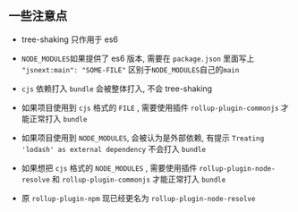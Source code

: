 ## 一些注意点

* tree-shaking 只作用于 es6
* `NODE_MODULES`如果提供了 es6 版本, 需要在 `package.json` 里面写上 `"jsnext:main": "SOME-FILE"`
  区别于`NODE_MODULES`自己的`main`

* `cjs` 依赖打入 `bundle` 会被整体打入, 不会 tree-shaking

* 如果项目使用到 `cjs` 格式的 `FILE` , 需要使用插件 `rollup-plugin-commonjs` 才能正常打入 `bundle`
* 如果项目使用到 `NODE_MODULES`, 会被认为是外部依赖, 有提示 `Treating 'lodash' as external dependency` 不会打入 `bundle`
* 如果想把 `cjs` 格式的 `NODE_MODULES` , 需要使用插件 `rollup-plugin-node-resolve` 和 `rollup-plugin-commonjs` 才能正常打入 `bundle`

* 原 `rollup-plugin-npm` 现已经更名为 `rollup-plugin-node-resolve`

